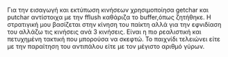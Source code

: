 Για την εισαγωγή και εκτύπωση κινήσεων χρησιμοποίησα getchar και putchar αντίστοιχα με την fflush καθάριζα το buffer,όπως ζητήθηκε.
Η στρατιγική μου βασίζεται στην κίνηση του παίκτη αλλά για την εφνιδίαση του αλλάζω τις κινήσεις ανά 3 κινήσεις.
Είναι η πιο ρεαλιστική και πετυχημένη τακτική που μπορούσα να σκεφτώ.
Το παιχνίδι τελειώνει είτε  με την παραίτηση του αντιπάλου είτε με τον μέγιστο αριθμό γύρων.
